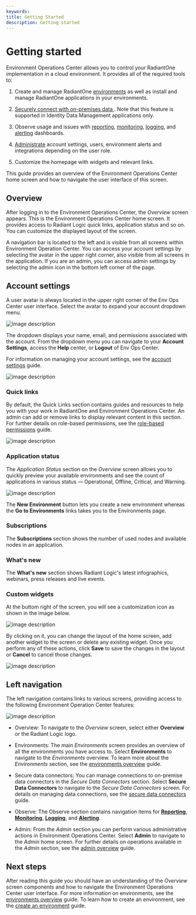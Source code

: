 ```yaml
---
keywords:
title: Getting Started
description: Getting started
---
```

# Getting started

Environment Operations Center allows you to control your RadiantOne implementation in a cloud environment. It provides all of the required tools to:
 
1. Create and manage RadiantOne [environments](../environments/environment-overview/environments.md) as well as install and manage RadiantOne applications in your environments. 

2. [Securely connect with on-premises data ](../secure-data-connector/configure-sdc-service.md). Note that this feature is supported in Identity Data Management applications only.

3. Observe usage and issues with [reporting](../reporting/reporting-overview.md), [monitoring](../monitoring/monitoring-overview.md), [logging](../environments/logging/environment-logs.md), and [alerting](../environments/environment-details/alert-management-overview.md) dashboards.

4. [Administrate](../admin/admin-overview.md) account settings, users, environment alerts and integrations depending on the user role.  

5. Customize the homepage with widgets and relevant links.  

This guide provides an overview of the Environment Operations Center home screen and how to navigate the user interface of this screen.

## Overview
After logging in to the Environment Operations Center, the *Overview* screen appears. This is the Environment Operations Center home screen. It provides access to Radiant Logic quick links, application status and so on. You can customize the displayed layout of the screen. 

A navigation bar is located to the left and is visible from all screens within Environment Operation Center. You can access your account settings by selecting the avatar in the upper right corner, also visible from all screens in the application. If you are an admin, you can access admin settings by selecting the admin icon in the bottom left corner of the page. 

## Account settings

A user avatar is always located in the upper right corner of the Env Ops Center user interface. Select the avatar to expand your account dropdown menu. 

![image description](Media/profile-icon.png)

The dropdown displays your name, email, and permissions associated with the account. From the dropdown menu you can navigate to your **Account Settings**, access the **Help** center, or **Logout** of Env Ops Center.

For information on managing your account settings, see the [account settings](../admin/account-settings/update-account.md) guide.

![image description](Media/account-menu.png)


### Quick links

By default, the Quick Links section contains guides and resources to help you with your work in RadiantOne and Environment Operations Center. An admin can add or remove links to display relevant content in this section. For further details on role-based permissions, see the [role-based permissions](../admin/role-based-permission/role-based-permissions.md) guide.

![image description](Media/documentation-link.png)

### Application status 

The *Application Status* section on the *Overview* screen allows you to quickly preview your available environments and see the count of applications in various status — Operational, Offline, Critical, and Warning.

![image description](Media/env-section.png)

The **New Environment** button lets you create a new environment whereas the **Go to Environments** links takes you to the Environments page. 

### Subscriptions

The **Subscriptions** section shows the number of used nodes and available nodes in an application. 


### What's new

The **What's new** section shows Radiant Logic's latest infographics, webinars, press releases and live events. 

### Custom widgets

At the buttom right of the screen, you will see a customization icon as shown in the image below.

![image description](Media/custom-widget.png)

By clicking on it, you can change the layout of the home screen, add another widget to the screen or delete any existing widget. Once you perform any of these actions, click **Save** to save the changes in the layout or **Cancel** to cancel those changes. 

 ![image description](Media/customize.png)


## Left navigation

The left navigation contains links to various screens, providing access to the following Environment Operation Center features:

![image description](Media/left-nav.png)

- Overview: To navigate to the *Overview* screen, select either **Overview** or the Radiant Logic logo.

- Environments: The main *Environments* screen provides an overview of all the environments you have access to. Select **Environments** to navigate to the *Environments* overview. To learn more about the *Environments* section, see the [environments overview](../environments/environment-overview/environments.md) guide.

- Secure data connectors: You can manage connections to on-premise data connectors in the *Secure Data Connectors* section. Select **Secure Data Connectors** to navigate to the *Secure Data Connectors* screen. For details on managing data connections, see the [secure data connectors](../secure-data-connectors/data-connectors-overview.md) guide.

- Observe: The Observe section contains navigation items for **[Reporting](../reporting/reporting-overview.md)**, **[Monitoring](../monitoring/monitoring-overview.md)**, **[Logging](../environments/logging/environment-logs.md)**, and **[Alerting](../environments/environment-details/alert-management-overview.md)**.

- Admin: From the *Admin* section you can perform various administrative actions in Environment Operations Center. Select **Admin** to navigate to the *Admin* home screen. For further details on operations available in the *Admin* section, see the [admin overview](../admin/admin-overview.md) guide.

## Next steps

After reading this guide you should have an understanding of the *Overview* screen components and how to navigate the Environment Operations Center user interface. For more information on environments, see the [environments overview](../environments/environment-overview/environments.md) guide. To learn how to create an environment, see the [create an environment](../environments/environment-overview/create-environments.md) guide.
